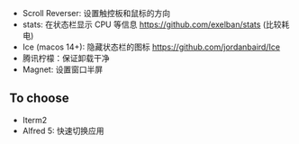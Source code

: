 * Scroll Reverser: 设置触控板和鼠标的方向
* stats: 在状态栏显示 CPU 等信息 https://github.com/exelban/stats (比较耗电)
* Ice (macos 14+): 隐藏状态栏的图标 https://github.com/jordanbaird/Ice
* 腾讯柠檬：保证卸载干净
* Magnet: 设置窗口半屏

## To choose

* Iterm2
* Alfred 5: 快速切换应用

